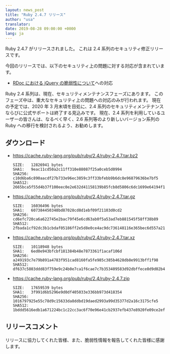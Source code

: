 ```yaml
---
layout: news_post
title: "Ruby 2.4.7 リリース"
author: "usa"
translator:
date: 2019-08-28 09:00:00 +0000
lang: ja
---
```


Ruby 2.4.7 がリリースされました。
これは 2.4 系列のセキュリティ修正リリースです。

今回のリリースでは、以下のセキュリティ上の問題に対する対応が含まれています。

* [RDoc における jQuery の脆弱性について](/ja/news/2019/08/28/multiple-jquery-vulnerabilities-in-rdoc/)への対応

Ruby 2.4 系列は、現在、セキュリティメンテナンスフェーズにあります。
このフェーズ中は、重大なセキュリティ上の問題への対応のみが行われます。
現在の予定では、2020 年 3 月末頃を目処に、2.4 系列のセキュリティメンテナンスならびに公式サポートは終了する見込みです。
現在、2.4 系列を利用しているユーザーの皆さんは、なるべく早く、2.6 系列等のより新しいバージョン系列の Ruby への移行を検討されるよう、お勧めします。

## ダウンロード

* <https://cache.ruby-lang.org/pub/ruby/2.4/ruby-2.4.7.tar.bz2>

      SIZE:   12826941 bytes
      SHA1:   9eac11cd50a2c11ff310e88087f25a0ceb5d0994
      SHA256: c10d6ba6c890aacdf27b733e96ec3859c3ff33bfebb9b6dc8e96879636be7bf5
      SHA512: 2665bca5f55d4b37f100eec0e2e632d41158139b85fcb8d5806c6dc1699e64194f17b9fe757b5afd6aa2c6e7ccabba8710a9aa8182a2d697add11f2b76cf6958

* <https://cache.ruby-lang.org/pub/ruby/2.4/ruby-2.4.7.tar.gz>

      SIZE:   16036496 bytes
      SHA1:   607384450348bd87028cd8d1ebf09f21103d0cd2
      SHA256: cd6efc720ca6a622745e2bac79f45e6cd63ab0f5a53ad7eb881545f58ff38b89
      SHA512: 2fbada1cf92dc3b1cbdaf05186ff2e5d8e0ce4ac9dc736148116e365bec6d557a2115838404c982b527adbb27677340acfbbb7c873004f0cb4be8a07857e6473

* <https://cache.ruby-lang.org/pub/ruby/2.4/ruby-2.4.7.tar.xz>

      SIZE:   10118948 bytes
      SHA1:   6ed0e943bfcbf181384b48e7873361f1acaf106d
      SHA256: a249193c7e79b891a4783f951cad8160fa5fe985c385b4628db8e9913bff1f98
      SHA512: df637c5803ddd83f759e9c24b0e7ca1f6cae7c7b353409583d92dbffece0d9d02b48905d6552327a1522a4a37d4e2d22c6c11bd991383835be35e2f31739d649

* <https://cache.ruby-lang.org/pub/ruby/2.4/ruby-2.4.7.zip>

      SIZE:   17659539 bytes
      SHA1:   3f991d6b5296e9d0df405033e336bb973d418354
      SHA256: 1016797925e55c78d9c15633da8ddbd19daed2993a99d35377d2a16c3175cfe5
      SHA512: 1bddd5616edb1a671224bc1c22cc3ac6f70e96e41cb2937efb437e8920fe09ce2ef0f29c591499d3682ac547e1d3eb7474f89ff86a3834d25724329e4927ed76

## リリースコメント

リリースに協力してくれた皆様、また、脆弱性情報を報告してくれた皆様に感謝します。